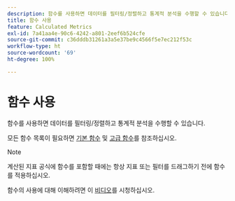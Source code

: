 ```yaml
---
description: 함수를 사용하면 데이터를 필터링/정렬하고 통계적 분석을 수행할 수 있습니다.
title: 함수 사용
feature: Calculated Metrics
exl-id: 7a41aa4e-90c6-4242-a801-2eef6b524cfe
source-git-commit: c36dddb31261a3a5e37be9c4566f5e7ec212f53c
workflow-type: ht
source-wordcount: '69'
ht-degree: 100%

---
```


# 함수 사용

함수를 사용하면 데이터를 필터링/정렬하고 통계적 분석을 수행할 수 있습니다.

모든 함수 목록이 필요하면 [기본 함수](/help/components/calc-metrics/cm-functions.md) 및 [고급 함수](/help/components/calc-metrics/cm-adv-functions.md)를 참조하십시오.

>[!NOTE]
>
>계산된 지표 공식에 함수를 포함할 때에는 항상 지표 또는 필터를 드래그하기 전에 함수를 적용하십시오.

함수의 사용에 대해 이해하려면 이 [비디오](https://youtu.be/SSyWvomnewI)를 시청하십시오.
